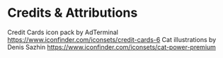 # Credits & Attributions

Credit Cards icon pack by AdTerminal <https://www.iconfinder.com/iconsets/credit-cards-6>
Cat illustrations by Denis Sazhin <https://www.iconfinder.com/iconsets/cat-power-premium>
